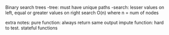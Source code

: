 Binary search trees
-tree: must have unique paths
-search: lesser values on left, equal or greater values on right
search O(n) where n = num of nodes



extra notes:
pure function: always return same output
impute function: hard to test. stateful functions